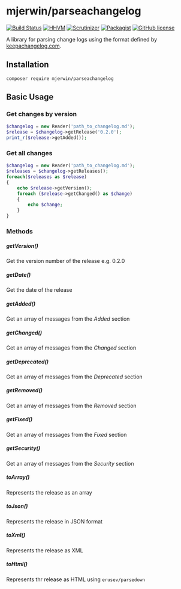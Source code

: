 # mjerwin/parseachangelog

[![Build Status](https://travis-ci.org/mjerwin/parseachangelog.svg)](https://travis-ci.org/mjerwin/sendowl)
[![HHVM](https://img.shields.io/hhvm/mjerwin/parseachangelog.svg)]()
[![Scrutinizer](https://img.shields.io/scrutinizer/g/mjerwin/parseachangelog.svg)]()
[![Packagist](https://img.shields.io/packagist/v/mjerwin/parseachangelog.svg)](https://packagist.org/packages/mjerwin/sendowl)
[![GitHub license](https://img.shields.io/github/license/mashape/apistatus.svg)]()

A library for parsing change logs using the format defined by [keepachangelog.com](http://keepachangelog.com).

## Installation
```
composer require mjerwin/parseachangelog
```

## Basic Usage
### Get changes by version
```php
$changelog = new Reader('path_to_changelog.md');
$release = $changelog->getRelease('0.2.0');
print_r($release->getAdded());
```

### Get all changes
```php
$changelog = new Reader('path_to_changelog.md');
$releases = $changelog->getReleases();
foreach($releases as $release)
{
	echo $release->getVersion();
	foreach ($release->getChanged() as $change)
	{
		echo $change;
	}
}
```

### Methods
##### getVersion()
Get the version number of the release e.g. 0.2.0

##### getDate()
Get the date of the release

##### getAdded()
Get an array of messages from the *Added* section

##### getChanged()
Get an array of messages from the *Changed* section

##### getDeprecated()
Get an array of messages from the *Deprecated* section

##### getRemoved()
Get an array of messages from the *Removed* section

##### getFixed()
Get an array of messages from the *Fixed* section

##### getSecurity()
Get an array of messages from the *Security* section

##### toArray()
Represents the release as an array

##### toJson()
Represents the release in JSON format

##### toXml()
Represents the release as XML

##### toHtml()
Represents thr release as HTML using `erusev/parsedown`